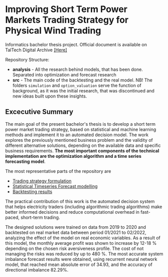 # Improving Short Term Power Markets Trading Strategy for Physical Wind Trading

Informatics bachelor thesis project. Official document is available on TalTech Digital Archive [[Here]](https://digikogu.taltech.ee/en/Item/05e15311-cd8b-46bf-aa61-f25bfd7184e6)  

Repository Structure:  
- **analysis** - All the research behind models, that has been done. Separated into optimization and forecast research
- **src** - The main code of the backtesting and the real model. NB! The folders `simulation` and `option_valuation` serve the function of background, as it was the initial research, that was discontinued and new ideas built upon these insights. 

## Excecutive Summary

The main goal of the present bachelor's thesis is to develop a short term power market trading strategy, based on statistical and machine learning methods and implement it to an automated decision model. The work explores the previously mentioned business problem and the validity of different alternative solutions, depending on the available data and specific business requirements. **The most important components of the technical implementation are the optimization algorithm and a time series forecasting model**.

The most representative parts of the repository are 
* [Trading strategy formulation](https://github.com/andribusch/short-term-wind-power-trading-strategy/blob/main/analysis/optimization/Imbalance%20strategy%20results%20analysis.ipynb)
* [Statistical Timeseries Forecast modelling](https://github.com/andribusch/short-term-wind-power-trading-strategy/blob/main/analysis/forecast/System%20imbalance%20Forecasts%20development_official.ipynb)
* [Backtesting results](https://github.com/andribusch/short-term-wind-power-trading-strategy/blob/main/analysis/optimization/Results%20analysis_official.ipynb)

The practical contribution of this work is the automated decision system that helps electricity traders (including algorithmic trading algorithms) make better informed decisions and reduce computational overhead in fast-paced, short-term trading.  


The designed solutions were trained on data from 2019 to 2020 and backtested on real market data between period 01/2021 to 02/2022, analyzing the effect of the model on real economic variables. As a result of this model, the monthly average profit was shown to increase by 12-18 \% depending on the chosen risk aversiveness profile. The cost of not managing the risks was reduced by up to 480 \%. The most accurate system imbalance forecast results were obtained, using recurrent neural network model, that reached mean absolute error of 34.93, and the accuracy of directional imbalance 82.29\%.

